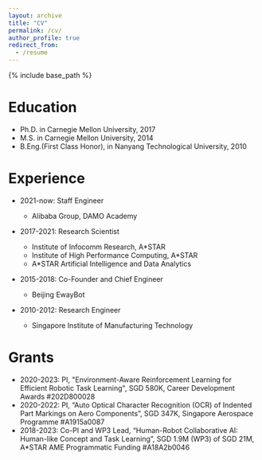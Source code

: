 ```yaml
---
layout: archive
title: "CV"
permalink: /cv/
author_profile: true
redirect_from:
  - /resume
---
```


{% include base_path %}

Education
======
* Ph.D. in Carnegie Mellon University, 2017
* M.S. in Carnegie Mellon University, 2014
* B.Eng.(First Class Honor), in Nanyang Technological University, 2010

Experience
======
* 2021-now: Staff Engineer
  * Alibaba Group, DAMO Academy
  
* 2017-2021: Research Scientist
  * Institute of Infocomm Research, A\*STAR
  * Institute of High Performance Computing, A\*STAR
  * A*STAR Artificial Intelligence and Data Analytics

* 2015-2018: Co-Founder and Chief Engineer
  * Beijing EwayBot
  
* 2010-2012: Research Engineer
  * Singapore Institute of Manufacturing Technology

Grants
======
* 2020-2023: PI, "Environment-Aware Reinforcement Learning for Efficient Robotic Task Learning", SGD 580K, Career Development Awards #202D800028
* 2020-2022: PI, “Auto Optical Character Recognition (OCR) of Indented Part Markings on Aero Components”, SGD 347K, Singapore Aerospace Programme #A1915a0087
* 2018-2023: Co-PI and WP3 Lead, “Human-Robot Collaborative AI: Human-like Concept and Task Learning”, SGD 1.9M (WP3) of SGD 21M, A*STAR AME Programmatic Funding #A18A2b0046 

<!-- Skills
======
* Skill 1
* Skill 2
  * Sub-skill 2.1
  * Sub-skill 2.2
  * Sub-skill 2.3
* Skill 3

Publications
======
  <ul>{% for post in site.publications %}
    {% include archive-single-cv.html %}
  {% endfor %}</ul>
  
Talks
======
  <ul>{% for post in site.talks %}
    {% include archive-single-talk-cv.html %}
  {% endfor %}</ul>
  
Teaching
======
  <ul>{% for post in site.teaching %}
    {% include archive-single-cv.html %}
  {% endfor %}</ul>
  
Service and leadership
======
* Currently signed in to 43 different slack teams -->
